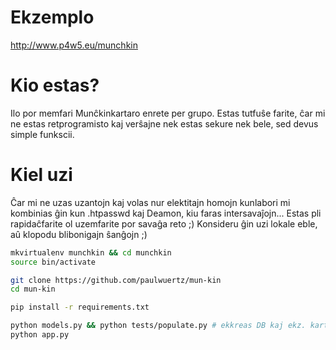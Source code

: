 # Ekzemplo

http://www.p4w5.eu/munchkin

# Kio estas?

Ilo por memfari Munĉkinkartaro enrete per grupo. Estas tutfuŝe farite, ĉar mi ne estas retprogramisto kaj verŝajne nek estas sekure nek bele, sed devus simple funkscii.

# Kiel uzi

Ĉar mi ne uzas uzantojn kaj volas nur elektitajn homojn kunlabori mi kombinias ĝin kun .htpasswd kaj Deamon, kiu faras intersavaĵojn...
Estas pli rapidaĉfarite ol uzemfarite por savaĝa reto ;)
Konsideru ĝin uzi lokale eble, aû klopodu blibonigajn ŝanĝojn ;)  

```bash
mkvirtualenv munchkin && cd munchkin
source bin/activate

git clone https://github.com/paulwuertz/mun-kin
cd mun-kin

pip install -r requirements.txt

python models.py && python tests/populate.py # ekkreas DB kaj ekz. kartojn
python app.py
```
